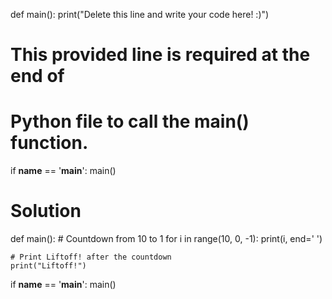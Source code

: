  def main():
    print("Delete this line and write your code here! :)")


# This provided line is required at the end of
# Python file to call the main() function.
if __name__ == '__main__':
    main()
 
 
 
 
 # Solution
 
 def main():
    # Countdown from 10 to 1
    for i in range(10, 0, -1):
        print(i, end=' ')
    
    # Print Liftoff! after the countdown
    print("Liftoff!")

if __name__ == '__main__':
    main()